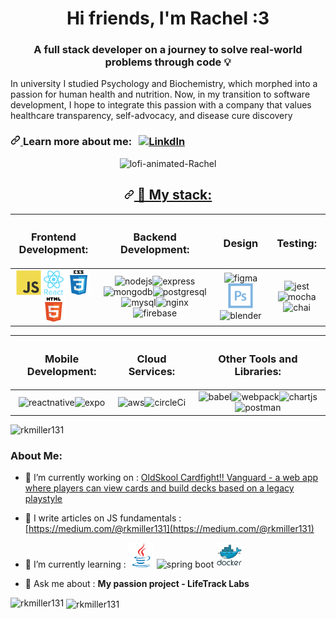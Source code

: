 <h1 align="center">Hi friends, I'm Rachel :3</h1>
<h3 align="center">A full stack developer on a journey to solve real-world problems through code 💡</h3>

<p dir="auto">In university I studied Psychology and Biochemistry, which morphed into a passion for human health and nutrition. Now, in my transition to software development, I hope to integrate this passion with a company that values healthcare transparency, self-advocacy, and disease cure discovery</p>

<h3 dir="auto">
  <a id="user-content-learn-more-about-me--" class="anchor" aria-hidden="true" href="#learn-more-about-me--">
    <svg class="octicon octicon-link" viewBox="0 0 16 16" version="1.1" width="16" height="16" aria-hidden="true">
      <path d="m7.775 3.275 1.25-1.25a3.5 3.5 0 1 1 4.95 4.95l-2.5 2.5a3.5 3.5 0 0 1-4.95 0 .751.751 0 0 1 .018-1.042.751.751 0 0 1 1.042-.018 1.998 1.998 0 0 0 2.83 0l2.5-2.5a2.002 2.002 0 0 0-2.83-2.83l-1.25 1.25a.751.751 0 0 1-1.042-.018.751.751 0 0 1-.018-1.042Zm-4.69 9.64a1.998 1.998 0 0 0 2.83 0l1.25-1.25a.751.751 0 0 1 1.042.018.751.751 0 0 1 .018 1.042l-1.25 1.25a3.5 3.5 0 1 1-4.95-4.95l2.5-2.5a3.5 3.5 0 0 1 4.95 0 .751.751 0 0 1-.018 1.042.751.751 0 0 1-1.042.018 1.998 1.998 0 0 0-2.83 0l-2.5 2.5a1.998 1.998 0 0 0 0 2.83Z"></path>
    </svg>
  </a>
  Learn more about me: 
  <a href="https://www.linkedin.com/in/rachel-miller-68a727bb/" rel="nofollow">
    <img src="https://camo.githubusercontent.com/a80d00f23720d0bc9f55481cfcd77ab79e141606829cf16ec43f8cacc7741e46/68747470733a2f2f696d672e736869656c64732e696f2f62616467652f4c696e6b6564496e2d3030373742353f7374796c653d666f722d7468652d6261646765266c6f676f3d6c696e6b6564696e266c6f676f436f6c6f723d7768697465" alt="LinkdIn" data-canonical-src="https://img.shields.io/badge/LinkedIn-0077B5?style=for-the-badge&amp;logo=linkedin&amp;logoColor=white" style="max-width: 100%; margin-left: 7px;">
  </a>
</h3>

<p align="center">
  <img src="https://github.com/rkmiller131/rkmiller131/assets/21061780/b9577eb9-b8bd-4425-97fc-ab94dc866afe" alt="lofi-animated-Rachel"/>
</p>

<h2 dir="auto" align="center">
  <a id="user-content--my-stack" class="anchor" aria-hidden="true" href="#-my-stack"><svg class="octicon octicon-link" viewBox="0 0 16 16" version="1.1" width="16" height="16" aria-hidden="true"><path d="m7.775 3.275 1.25-1.25a3.5 3.5 0 1 1 4.95 4.95l-2.5 2.5a3.5 3.5 0 0 1-4.95 0 .751.751 0 0 1 .018-1.042.751.751 0 0 1 1.042-.018 1.998 1.998 0 0 0 2.83 0l2.5-2.5a2.002 2.002 0 0 0-2.83-2.83l-1.25 1.25a.751.751 0 0 1-1.042-.018.751.751 0 0 1-.018-1.042Zm-4.69 9.64a1.998 1.998 0 0 0 2.83 0l1.25-1.25a.751.751 0 0 1 1.042.018.751.751 0 0 1 .018 1.042l-1.25 1.25a3.5 3.5 0 1 1-4.95-4.95l2.5-2.5a3.5 3.5 0 0 1 4.95 0 .751.751 0 0 1-.018 1.042.751.751 0 0 1-1.042.018 1.998 1.998 0 0 0-2.83 0l-2.5 2.5a1.998 1.998 0 0 0 0 2.83Z"></path></svg>
    📁 My stack:
  </a>
</h2>

|<h3>Frontend Development:</h3>| <h3>Backend Development:</h3>| <h3>Design</h3>| <h3>Testing:</h3>|
|:----------------------------:|:----------------------------:|:--------------:|:----------------:|
|<img src="https://raw.githubusercontent.com/devicons/devicon/master/icons/javascript/javascript-original.svg" alt="javascript" width="40" height="40" margin-right="3"/><img src="https://raw.githubusercontent.com/devicons/devicon/master/icons/react/react-original-wordmark.svg" alt="react" width="40" height="40" margin-right="3"/><img src="https://raw.githubusercontent.com/devicons/devicon/master/icons/css3/css3-original-wordmark.svg" alt="css3" width="40" height="40" margin-right="3"/><img src="https://raw.githubusercontent.com/devicons/devicon/master/icons/html5/html5-original-wordmark.svg" alt="html5" width="40" height="40" margin-right="3"/>|<img src="https://img.shields.io/badge/Node.js-339933?style=for-the-badge&logo=nodedotjs&logoColor=white" alt="nodejs" margin-right="3"/><img src="https://img.shields.io/badge/Express.js-000000?style=for-the-badge&logo=express&logoColor=white" alt="express" margin-right="3"/><img src="https://img.shields.io/badge/MongoDB-4EA94B?style=for-the-badge&logo=mongodb&logoColor=white" alt="mongodb" margin-right="3"/><img src="https://img.shields.io/badge/PostgreSQL-316192?style=for-the-badge&logo=postgresql&logoColor=white" alt="postgresql" margin-right="3"/><img src="https://img.shields.io/badge/MySQL-005C84?style=for-the-badge&logo=mysql&logoColor=white" alt="mysql" margin-right="3"/><img src="https://img.shields.io/badge/Nginx-009639?style=for-the-badge&logo=nginx&logoColor=white" alt="nginx" margin-right="3"><img src="https://www.vectorlogo.zone/logos/firebase/firebase-icon.svg" alt="firebase" width="40" height="40" margin-right="3"/>|<img src="https://www.vectorlogo.zone/logos/figma/figma-icon.svg" alt="figma" width="40" height="40" margin-right="3"/><img src="https://raw.githubusercontent.com/devicons/devicon/master/icons/photoshop/photoshop-line.svg" alt="photoshop" width="40" height="40" margin-right="3"/><img src="https://download.blender.org/branding/community/blender_community_badge_white.svg" alt="blender" width="40" height="40" margin-right="3"/>|<img src="https://www.vectorlogo.zone/logos/jestjsio/jestjsio-icon.svg" alt="jest" width="40" height="40" margin-right="3"/><img src="https://www.vectorlogo.zone/logos/mochajs/mochajs-icon.svg" alt="mocha" width="40" height="40" margin-right="3"/><img src="https://img.shields.io/badge/chai-A30701?style=for-the-badge&logo=chai&logoColor=white" alt="chai" margin-right="3"/>|


|<h3>Mobile Development:</h3>|<h3>Cloud Services:</h3>|<h3>Other Tools and Libraries:|
|:--------------------------:|:----------------------:|:----------------------------:|
|<img src="https://reactnative.dev/img/header_logo.svg" alt="reactnative" width="40" height="40" margin-right="3"/><img src="https://img.shields.io/badge/Expo-1B1F23?style=for-the-badge&logo=expo&logoColor=white" alt="expo" margin-right="3">|<img src="https://img.shields.io/badge/Amazon_AWS-FF9900?style=for-the-badge&logo=amazonaws&logoColor=white" alt="aws" margin-right="3"><img src="https://img.shields.io/badge/circleci-343434?style=for-the-badge&logo=circleci&logoColor=white" alt="circleCi"/>|<img src="https://img.shields.io/badge/Babel-F9DC3E?style=for-the-badge&logo=babel&logoColor=white" alt="babel" margin-right="3"/><img src="https://img.shields.io/badge/Webpack-8DD6F9?style=for-the-badge&logo=Webpack&logoColor=white" alt="webpack" margin-right="3"/><img src="https://www.chartjs.org/media/logo-title.svg" alt="chartjs" width="40" height="40" margin-right="3"/><img src="https://www.vectorlogo.zone/logos/getpostman/getpostman-icon.svg" alt="postman" width="40" height="40" margin-right="3"/>|

<p align="left"> <img src="https://komarev.com/ghpvc/?username=rkmiller131&label=Profile%20views&color=0e75b6&style=flat" alt="rkmiller131" /> </p>

<p align="left" margin-top="10" margin-bottom="10">
  <h3>About Me:</h3>

- 🔭 I’m currently working on : [OldSkool Cardfight!! Vanguard - a web app where players can view cards and build decks based on a legacy playstyle](https://github.com/oldskool-vg/oldskool)
  
- 📝 I write articles on JS fundamentals : [https://medium.com/@rkmiller131](https://medium.com/@rkmiller131)

- 🌱 I’m currently learning :  <img src="https://raw.githubusercontent.com/devicons/devicon/master/icons/java/java-original.svg" alt="java" width="40" height="40" style="margin-right: 5px;"/><img src="https://img.shields.io/badge/Spring_Boot-F2F4F9?style=for-the-badge&logo=spring-boot" alt="spring boot" style="margin-right: 5px;"/><img src="https://raw.githubusercontent.com/devicons/devicon/master/icons/docker/docker-original-wordmark.svg" alt="docker" width="40" height="40"/>

- 💬 Ask me about :  **My passion project - LifeTrack Labs**

</p>


<p style="margin-top: 10px;"><img align="left" src="https://github-readme-stats.vercel.app/api/top-langs?username=rkmiller131&show_icons=true&locale=en&layout=compact" alt="rkmiller131" /></p>

<p style="margin-top:10px;">&nbsp;<img align="center" src="https://github-readme-stats.vercel.app/api?username=rkmiller131&show_icons=true&locale=en" alt="rkmiller131" /></p>
